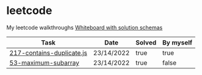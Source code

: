 # leetcode
My leetcode walkthroughs
[Whiteboard with solution schemas](https://app.mural.co/t/sandbox9710/m/sandbox9710/1650713153635/86e53ef0be0f5e3ba627847396192dbe0b430341?sender=u5754990d569da3fc75054723)

| Task                                                                           | Date       | Solved | By myself |
|--------------------------------------------------------------------------------|------------|--------|-----------|
| [217-contains-duplicate.js](https://leetcode.com/problems/contains-duplicate/) | 23/14/2022 | true   | true      |
| [53-maximum-subarray](https://leetcode.com/problems/maximum-subarray/)         | 23/14/2022 | true   | false     |
